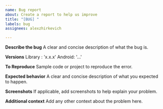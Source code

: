 ```yaml
---
name: Bug report
about: Create a report to help us improve
title: "[BUG] "
labels: bug
assignees: alexzhirkevich

---
```


**Describe the bug**
A clear and concise description of what the bug is.

**Versions**
Library : 'x.x.x'
Android: '...'

**To Reproduce**
Sample code or project to reproduce the error.

**Expected behavior**
A clear and concise description of what you expected to happen.

**Screenshots**
If applicable, add screenshots to help explain your problem.

**Additional context**
Add any other context about the problem here.
